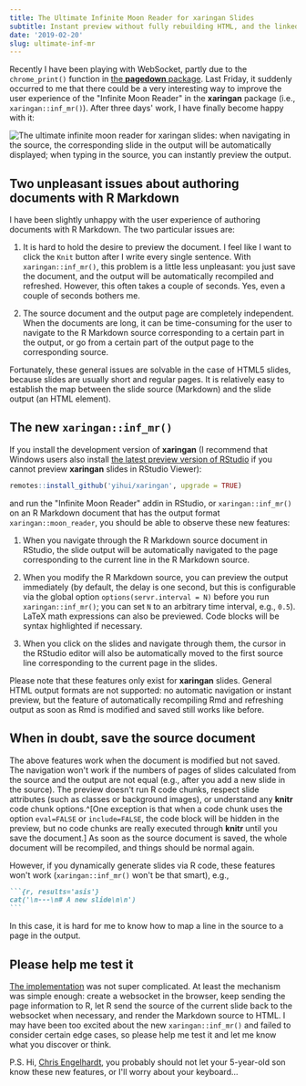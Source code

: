 ```yaml
---
title: The Ultimate Infinite Moon Reader for xaringan Slides
subtitle: Instant preview without fully rebuilding HTML, and the linked navigation
date: '2019-02-20'
slug: ultimate-inf-mr
---
```


Recently I have been playing with WebSocket, partly due to the `chrome_print()` function in [the **pagedown** package](https://github.com/rstudio/pagedown). Last Friday, it suddenly occurred to me that there could be a very interesting way to improve the user experience of the "Infinite Moon Reader" in the **xaringan** package (i.e., `xaringan::inf_mr()`). After three days' work, I have finally become happy with it:

![The ultimate infinite moon reader for xaringan slides: when navigating in the source, the corresponding slide in the output will be automatically displayed; when typing in the source, you can instantly preview the output.](https://user-images.githubusercontent.com/163582/53144527-35f7a500-3562-11e9-862e-892d3fd7036d.gif)

## Two unpleasant issues about authoring documents with R Markdown

I have been slightly unhappy with the user experience of authoring documents with R Markdown. The two particular issues are:

1. It is hard to hold the desire to preview the document. I feel like I want to click the `Knit` button after I write every single sentence. With `xaringan::inf_mr()`, this problem is a little less unpleasant: you just save the document, and the output will be automatically recompiled and refreshed. However, this often takes a couple of seconds. Yes, even a couple of seconds bothers me.

1. The source document and the output page are completely independent. When the documents are long, it can be time-consuming for the user to navigate to the R Markdown source corresponding to a certain part in the output, or go from a certain part of the output page to the corresponding source.

Fortunately, these general issues are solvable in the case of HTML5 slides, because slides are usually short and regular pages. It is relatively easy to establish the map between the slide source (Markdown) and the slide output (an HTML element).

## The new `xaringan::inf_mr()`

If you install the development version of **xaringan** (I recommend that Windows users also install [the latest preview version of RStudio](https://www.rstudio.com/products/rstudio/download/preview/) if you cannot preview **xaringan** slides in RStudio Viewer):

```r
remotes::install_github('yihui/xaringan', upgrade = TRUE)
```

and run the "Infinite Moon Reader" addin in RStudio, or `xaringan::inf_mr()` on an R Markdown document that has the output format `xaringan::moon_reader`, you should be able to observe these new features:

1. When you navigate through the R Markdown source document in RStudio, the slide output will be automatically navigated to the page corresponding to the current line in the R Markdown source.

1. When you modify the R Markdown source, you can preview the output immediately (by default, the delay is one second, but this is configurable via the global option `options(servr.interval = N)` before you run `xaringan::inf_mr()`; you can set `N` to an arbitrary time interval, e.g., `0.5`). LaTeX math expressions can also be previewed. Code blocks will be syntax highlighted if necessary.

1. When you click on the slides and navigate through them, the cursor in the RStudio editor will also be automatically moved to the first source line corresponding to the current page in the slides.

Please note that these features only exist for **xaringan** slides. General HTML output formats are not supported: no automatic navigation or instant preview, but the feature of automatically recompiling Rmd and refreshing output as soon as Rmd is modified and saved still works like before.

## When in doubt, save the source document

The above features work when the document is modified but not saved. The navigation won't work if the numbers of pages of slides calculated from the source and the output are not equal (e.g., after you add a new slide in the source). The preview doesn't run R code chunks, respect slide attributes (such as classes or background images), or understand any **knitr** code chunk options.^[One exception is that when a code chunk uses the option `eval=FALSE` or `include=FALSE`, the code block will be hidden in the preview, but no code chunks are really executed through **knitr** until you save the document.] As soon as the source document is saved, the whole document will be recompiled, and things should be normal again.

However, if you dynamically generate slides via R code, these features won't work (`xaringan::inf_mr()` won't be that smart), e.g.,

````md
```{r, results='asis'}
cat('\n---\n# A new slide\n\n')
```
````

In this case, it is hard for me to know how to map a line in the source to a page in the output.

## Please help me test it

[The implementation](https://github.com/yihui/xaringan/commit/97922037b38a) was not super complicated. At least the mechanism was simple enough: create a websocket in the browser, keep sending the page information to R, let R send the source of the current slide back to the websocket when necessary, and render the Markdown source to HTML. I may have been too excited about the new `xaringan::inf_mr()` and failed to consider certain edge cases, so please help me test it and let me know what you discover or think.

P.S. Hi, [Chris Engelhardt](https://twitter.com/EngelhardtCR/status/1096914316702433281), you probably should not let your 5-year-old son know these new features, or I'll worry about your keyboard...
